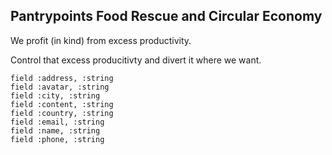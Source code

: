 ## Pantrypoints Food Rescue and Circular Economy 

We profit (in kind) from excess productivity. 

Control that excess producitivty and divert  it where we want.  


    field :address, :string
    field :avatar, :string
    field :city, :string
    field :content, :string
    field :country, :string
    field :email, :string
    field :name, :string
    field :phone, :string